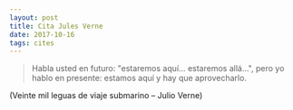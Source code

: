```yaml
---
layout: post
title: Cita Jules Verne
date: 2017-10-16
tags: cites
---
```


> Habla usted en futuro: "estaremos aquí... estaremos allá...", pero yo hablo en presente: estamos aquí y hay que aprovecharlo. 

(Veinte mil leguas de viaje submarino – Julio Verne)
